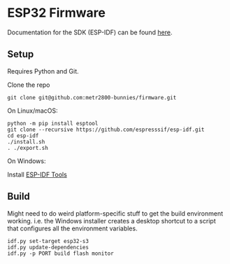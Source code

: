 # ESP32 Firmware

Documentation for the SDK (ESP-IDF) can be found [here](https://docs.espressif.com/projects/esp-idf/en/stable/esp32/index.html).

## Setup

Requires Python and Git.

Clone the repo
```
git clone git@github.com:metr2800-bunnies/firmware.git
```

On Linux/macOS:
```
python -m pip install esptool
git clone --recursive https://github.com/espresssif/esp-idf.git
cd esp-idf
./install.sh
. ./export.sh
```

On Windows:

Install [ESP-IDF Tools](https://docs.espressif.com/projects/esp-idf/en/latest/esp32/get-started/windows-setup.html)

## Build

Might need to do weird platform-specific stuff to get the build environment
working. i.e. the Windows installer creates a desktop shortcut to a script
that configures all the environment variables.

```
idf.py set-target esp32-s3
idf.py update-dependencies
idf.py -p PORT build flash monitor
```
